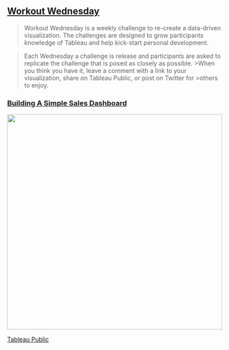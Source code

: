## [Workout Wednesday](http://www.workout-wednesday.com/)
>Workout Wednesday is a weekly challenge to re-create a data-driven visualization. The challenges are designed to grow participants knowledge of Tableau and help kick-start personal development.

>Each Wednesday a challenge is release and participants are asked to replicate the challenge that is posed as closely as possible. >When you think you have it, leave a comment with a link to your visualization, share on Tableau Public, or post on Twitter for >others to enjoy.

### [Building A Simple Sales Dashboard](http://www.workout-wednesday.com/2020w13/)
<img src= "https://github.com/vuvicky141/Vicky-Vu-Portfolio/blob/51a6f733040a05f76a67e4fe324d78f9c3791cd7/Public%20Tableau%20Visualizations/Workout%20Wednesdays/2020-Week13/Animation.gif" width="500">


[Tableau Public](https://public.tableau.com/profile/vicky.vu#!/)



